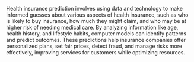 Health insurance prediction involves using data and technology to make informed guesses about various aspects of health insurance, such as who is likely to buy insurance, how much they might claim, and who may be at higher risk of needing medical care. By analyzing information like age, health history, and lifestyle habits, computer models can identify patterns and predict outcomes. These predictions help insurance companies offer personalized plans, set fair prices, detect fraud, and manage risks more effectively, improving services for customers while optimizing resources.
